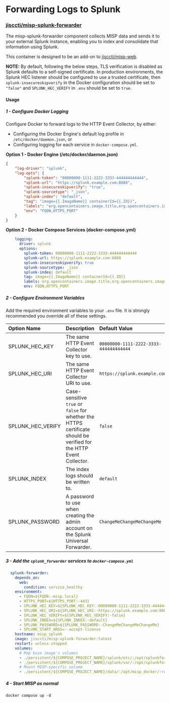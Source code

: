 <!-- # SPDX-FileCopyrightText: 2024 Jisc Services Limited
# SPDX-FileContributor: Clive Bream
#
# SPDX-License-Identifier: GPL-3.0-only
-->

# Forwarding Logs to Splunk

### [jisccti/misp-splunk-forwarder](https://hub.docker.com/r/jisccti/misp-splunk-forwarder)

The misp-splunk-forwarder component collects MISP data and sends it to your external Splunk instance, enabling you to index and consolidate that information using Splunk. 

This container is designed to be an add-on to [jisccti/misp-web](https://hub.docker.com/r/jisccti/misp-web).

**NOTE:** By default, following the below steps, TLS verification is disabled as Splunk defaults to a self-signed certificate. In production environments, the Splunk HEC listener should be configured to use a trusted certificate, then `splunk-insecureskipverify` in the Docker configuration should be set to `"false"` and `SPLUNK_HEC_VERIFY` in `.env` should be set to `true`.

#### Usage

##### 1 - Configure Docker Logging

Configure Docker to forward logs to the HTTP Event Collector, by either:

- Configuring the Docker Engine's default log profile in `/etc/docker/daemon.json`, or
- Configuring logging for each service in `docker-compose.yml`.

**Option 1 - Docker Engine (/etc/docker/daemon.json)**

```json
{
    "log-driver": "splunk",
    "log-opts": {
        "splunk-token": "00000000-1111-2222-3333-444444444444",
        "splunk-url": "https://splunk.example.com:8088",
        "splunk-insecureskipverify": "true",
        "splunk-sourcetype": "_json",
        "splunk-index": "default",
        "tag": "image={{.ImageName}} containerId={{.ID}}",
        "labels": "org.opencontainers.image.title,org.opencontainers.image.version",
        "env": "FQDN,HTTPS_PORT"
    }
}
```

**Option 2 - Docker Compose Services (docker-compose.yml)**

```yaml
    logging:
      driver: splunk
      options:
        splunk-token: 00000000-1111-2222-3333-444444444444
        splunk-url: https://splunk.example.com:8088
        splunk-insecureskipverify: true
        splunk-sourcetype: _json
        splunk-index: default
        tag: image={{.ImageName}} containerId={{.ID}}
        labels: org.opencontainers.image.title,org.opencontainers.image.version
        env: FQDN,HTTPS_PORT
```

##### 2 - Configure Environment Variables

Add the required environment variables to your `.env` file. It is strongly recommended you override all of these settings.

| Option Name       | Description                                                  | Default Value                          |
| :---------------- | :----------------------------------------------------------- | :------------------------------------- |
| SPLUNK_HEC_KEY    | The same HTTP Event Collector key to use.                    | `00000000-1111-2222-3333-444444444444` |
| SPLUNK_HEC_URI    | The same HTTP Event Collector URI to use.                    | `https://splunk.example.com:8088`      |
| SPLUNK_HEC_VERIFY | Case-sensitive `true` or `false` for whether the HTTPS certificate should be verified for the HTTP Event Collector. | `false`                                |
| SPLUNK_INDEX      | The index logs should be written to.                         | `default`                              |
| SPLUNK_PASSWORD   | A password to use when creating the admin account on the Splunk Universal Forwarder. | `ChangeMeChangeMeChangeMe`             |

##### 3 - Add the `splunk_forwarder` services to `docker-compose.yml`

```yaml
  splunk-forwarder:
    depends_on:
      web:
        condition: service_healthy
    environment:
      - FQDN=${FQDN:-misp.local}
      - HTTPS_PORT=${HTTPS_PORT:-443}
      - SPLUNK_HEC_KEY=${SPLUNK_HEC_KEY:-00000000-1111-2222-3333-444444444444}
      - SPLUNK_HEC_URI=${SPLUNK_HEC_URI:-https://splunk.example.com:8088}
      - SPLUNK_HEC_VERIFY=${SPLUNK_HEC_VERIFY:-false}
      - SPLUNK_INDEX=${SPLUNK_INDEX:-default}
      - SPLUNK_PASSWORD=${SPLUNK_PASSWORD:-ChangeMeChangeMeChangeMe}
      - SPLUNK_START_ARGS=--accept-license
    hostname: misp_splunk
    image: jisccti/misp-splunk-forwarder:latest
    restart: unless-stopped
    volumes:
      # Map base image's volumes
      - ./persistent/${COMPOSE_PROJECT_NAME}/splunk/etc/:/opt/splunkforwarder/etc/
      - ./persistent/${COMPOSE_PROJECT_NAME}/splunk/var/:/opt/splunkforwarder/var/
      # Mount MISP-specific volume
      - ./persistent/${COMPOSE_PROJECT_NAME}/data/:/opt/misp_docker/:ro
```

##### 4 - Start MISP as normal

```
docker compose up -d
```

